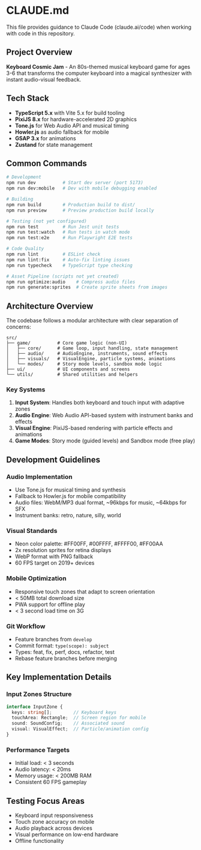 # CLAUDE.md

This file provides guidance to Claude Code (claude.ai/code) when working with code in this repository.

## Project Overview

**Keyboard Cosmic Jam** - An 80s-themed musical keyboard game for ages 3-6 that transforms the computer keyboard into a magical synthesizer with instant audio-visual feedback.

## Tech Stack

- **TypeScript 5.x** with Vite 5.x for build tooling
- **PixiJS 8.x** for hardware-accelerated 2D graphics
- **Tone.js** for Web Audio API and musical timing
- **Howler.js** as audio fallback for mobile
- **GSAP 3.x** for animations
- **Zustand** for state management

## Common Commands

```bash
# Development
npm run dev          # Start dev server (port 5173)
npm run dev:mobile   # Dev with mobile debugging enabled

# Building
npm run build        # Production build to dist/
npm run preview      # Preview production build locally

# Testing (not yet configured)
npm run test         # Run Jest unit tests
npm run test:watch   # Run tests in watch mode
npm run test:e2e     # Run Playwright E2E tests

# Code Quality
npm run lint         # ESLint check
npm run lint:fix     # Auto-fix linting issues
npm run typecheck    # TypeScript type checking

# Asset Pipeline (scripts not yet created)
npm run optimize:audio    # Compress audio files
npm run generate:sprites  # Create sprite sheets from images
```

## Architecture Overview

The codebase follows a modular architecture with clear separation of concerns:

```
src/
├── game/          # Core game logic (non-UI)
│   ├── core/      # Game loop, input handling, state management
│   ├── audio/     # AudioEngine, instruments, sound effects
│   ├── visuals/   # VisualEngine, particle systems, animations
│   └── modes/     # Story mode levels, sandbox mode logic
├── ui/            # UI components and screens
└── utils/         # Shared utilities and helpers
```

### Key Systems

1. **Input System**: Handles both keyboard and touch input with adaptive zones
2. **Audio Engine**: Web Audio API-based system with instrument banks and effects
3. **Visual Engine**: PixiJS-based rendering with particle effects and animations
4. **Game Modes**: Story mode (guided levels) and Sandbox mode (free play)

## Development Guidelines

### Audio Implementation
- Use Tone.js for musical timing and synthesis
- Fallback to Howler.js for mobile compatibility
- Audio files: WebM/MP3 dual format, ~96kbps for music, ~64kbps for SFX
- Instrument banks: retro, nature, silly, world

### Visual Standards
- Neon color palette: #FF00FF, #00FFFF, #FFFF00, #FF00AA
- 2x resolution sprites for retina displays
- WebP format with PNG fallback
- 60 FPS target on 2019+ devices

### Mobile Optimization
- Responsive touch zones that adapt to screen orientation
- < 50MB total download size
- PWA support for offline play
- < 3 second load time on 3G

### Git Workflow
- Feature branches from `develop`
- Commit format: `type(scope): subject`
- Types: feat, fix, perf, docs, refactor, test
- Rebase feature branches before merging

## Key Implementation Details

### Input Zones Structure
```typescript
interface InputZone {
  keys: string[];        // Keyboard keys
  touchArea: Rectangle;  // Screen region for mobile
  sound: SoundConfig;    // Associated sound
  visual: VisualEffect;  // Particle/animation config
}
```

### Performance Targets
- Initial load: < 3 seconds
- Audio latency: < 20ms
- Memory usage: < 200MB RAM
- Consistent 60 FPS gameplay

## Testing Focus Areas
- Keyboard input responsiveness
- Touch zone accuracy on mobile
- Audio playback across devices
- Visual performance on low-end hardware
- Offline functionality